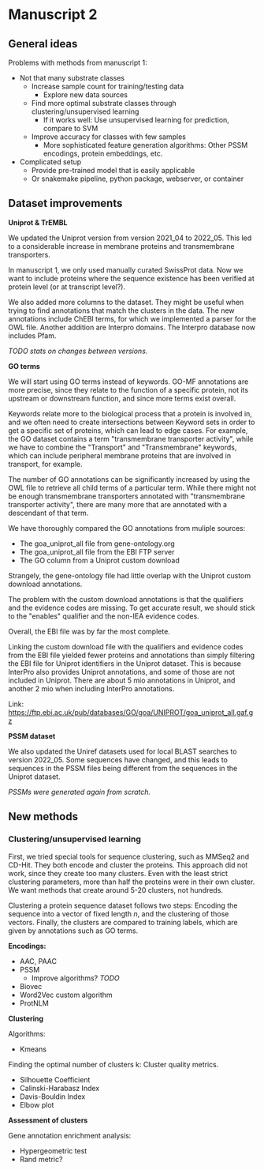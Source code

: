 # Manuscript 2

## General ideas

Problems with methods from manuscript 1:

- Not that many substrate classes
    - Increase sample count for training/testing data
        - Explore new data sources
    - Find more optimal substrate classes through clustering/unsupervised learning
        - If it works well: Use unsupervised learning for prediction, compare to SVM
    - Improve accuracy for classes with few samples
        - More sophisticated feature generation algorithms: Other PSSM encodings, protein embeddings, etc.
- Complicated setup
    - Provide pre-trained model that is easily applicable
    - Or snakemake pipeline, python package, webserver, or container

## Dataset improvements

**Uniprot & TrEMBL**

We updated the Uniprot version from version 2021_04 to 2022_05. This led to a considerable increase in membrane proteins and transmembrane transporters. 

In manuscript 1, we only used manually curated SwissProt data. Now we want to include proteins where the sequence existence has been verified at protein level (or at transcript level?).

We also added more columns to the dataset. They might be useful when trying to find annotations that match the clusters in the data. The new annotations include ChEBI terms, for which we implemented a parser for the OWL file. Another addition are Interpro domains. The Interpro database now includes Pfam.

*TODO stats on changes between versions.*

**GO terms**

We will start using GO terms instead of keywords. GO-MF annotations are more precise, since they relate to the function of a specific protein, not its upstream or downstream function, and since more terms exist overall. 

Keywords relate more to the biological process that a protein is involved in, and we often need to create intersections between Keyword sets in order to get a specific set of proteins, which can lead to edge cases. For example, the GO dataset contains a term "transmembrane transporter activity", while we have to combine the "Transport" and "Transmembrane" keywords, which can include peripheral membrane proteins that are involved in transport, for example.

The number of GO annotations can be significantly increased by using the OWL file to retrieve all child terms of a particular term. While there might not be enough transmembrane transporters annotated with "transmembrane transporter activity", there are many more that are annotated with a descendant of that term.

We have thoroughly compared the GO annotations from muliple sources:

- The goa_uniprot_all file from gene-ontology.org
- The goa_uniprot_all file from the EBI FTP server
- The GO column from a Uniprot custom download

Strangely, the gene-ontology file had little overlap with the Uniprot custom download annotations. 

The problem with the custom download annotations is that the qualifiers and the evidence codes are missing. To get accurate result, we should stick to the "enables" qualifier and the non-IEA evidence codes.  

Overall, the EBI file was by far the most complete. 

Linking the custom download file with the qualifiers and evidence codes from the EBI file yielded fewer proteins and annotations than simply filtering the EBI file for Uniprot identifiers in the Uniprot dataset. This is because InterPro also provides Uniprot annotations, and some of those are not included in Uniprot. There are about 5 mio annotations in Uniprot, and another 2 mio when including InterPro annotations.

Link: https://ftp.ebi.ac.uk/pub/databases/GO/goa/UNIPROT/goa_uniprot_all.gaf.gz

**PSSM dataset**

We also updated the Uniref datasets used for local BLAST searches to version 2022_05. Some sequences have changed, and this leads to sequences in the PSSM files being different from the sequences in the Uniprot dataset.

*PSSMs were generated again from scratch.*


## New methods

### Clustering/unsupervised learning


First, we tried special tools for sequence clustering, such as MMSeq2 and CD-Hit. They both encode and cluster the proteins. This approach did not work, since they create too many clusters. Even with the least strict clustering parameters, more than half the proteins were in their own cluster. We want methods that create around 5-20 clusters, not hundreds.

Clustering a protein sequence dataset follows two steps: Encoding the sequence into a vector of fixed length *n*, and the clustering of those vectors. Finally, the clusters are compared to training labels, which are given by annotations such as GO terms.

**Encodings:**

- AAC, PAAC
- PSSM
    - Improve algorithms? *TODO*
- Biovec
- Word2Vec custom algorithm
- ProtNLM

**Clustering**

Algorithms:

- Kmeans

Finding the optimal number of clusters k: Cluster quality metrics.

- Silhouette Coefficient
- Calinski-Harabasz Index
- Davis-Bouldin Index
- Elbow plot

**Assessment of clusters**

Gene annotation enrichment analysis: 

- Hypergeometric test
- Rand metric?

